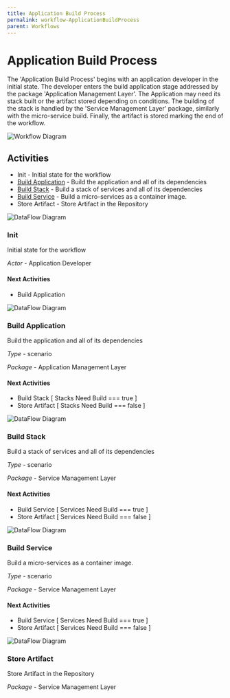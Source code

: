 ```yaml
---
title: Application Build Process
permalink: workflow-ApplicationBuildProcess
parent: Workflows
---
```

# Application Build Process

The &#39;Application Build Process&#39; begins with an application developer in the initial state. The developer enters the build application stage addressed by the package &#39;Application Management Layer&#39;. The Application may need its stack built or the artifact stored depending on conditions. The building of the stack is handled by the &#39;Service Management Layer&#39; package, similarly with the micro-service build. Finally, the artifact is stored marking the end of the workflow.

![Workflow Diagram](./ApplicationBuildProcess.png)

## Activities

* Init - Initial state for the workflow
* [Build Application](scenario-BuildApplication) - Build the application and all of its dependencies
* [Build Stack](scenario-BuildStack) - Build a stack of services and all of its dependencies
* [Build Service](scenario-BuildService) - Build a micro-services as a container image.
* Store Artifact - Store Artifact in the Repository




![DataFlow Diagram](./ApplicationBuildProcessData.png)

### Init

Initial state for the workflow



*Actor* - Application Developer


#### Next Activities

* Build Application 


![DataFlow Diagram](./ApplicationBuildProcessData.png)

### Build Application

Build the application and all of its dependencies


*Type* - scenario

*Package* - Application Management Layer



#### Next Activities

* Build Stack  [ Stacks Need Build === true ] 
* Store Artifact  [ Stacks Need Build === false ] 


![DataFlow Diagram](./ApplicationBuildProcessData.png)

### Build Stack

Build a stack of services and all of its dependencies


*Type* - scenario

*Package* - Service Management Layer



#### Next Activities

* Build Service  [ Services Need Build === true ] 
* Store Artifact  [ Services Need Build === false ] 


![DataFlow Diagram](./ApplicationBuildProcessData.png)

### Build Service

Build a micro-services as a container image.


*Type* - scenario

*Package* - Service Management Layer



#### Next Activities

* Build Service  [ Services Need Build === true ] 
* Store Artifact  [ Services Need Build === false ] 


![DataFlow Diagram](./ApplicationBuildProcessData.png)

### Store Artifact

Store Artifact in the Repository


*Package* - Service Management Layer


